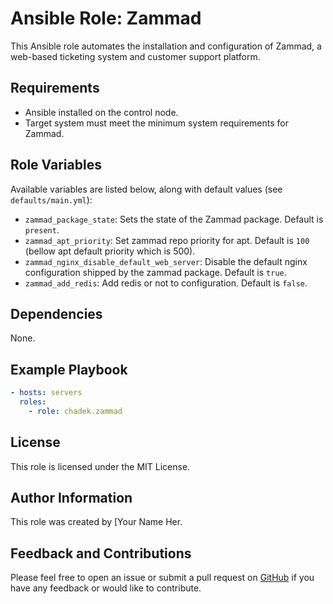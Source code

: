 # Ansible Role: Zammad

This Ansible role automates the installation and configuration of Zammad, a web-based ticketing system and customer support platform.

## Requirements

- Ansible installed on the control node.
- Target system must meet the minimum system requirements for Zammad.

## Role Variables

Available variables are listed below, along with default values (see `defaults/main.yml`):

- `zammad_package_state`: Sets the state of the Zammad package. Default is `present`.
- `zammad_apt_priority`: Set zammad repo priority for apt. Default is `100` (bellow apt default priority which is 500).
- `zammad_nginx_disable_default_web_server`: Disable the default nginx configuration shipped by the zammad package. Default is `true`.
- `zammad_add_redis`: Add redis or not to configuration. Default is `false`.

## Dependencies

None.

## Example Playbook

```yaml
- hosts: servers
  roles:
    - role: chadek.zammad
```

## License

This role is licensed under the MIT License.

## Author Information

This role was created by [Your Name Her.

## Feedback and Contributions

Please feel free to open an issue or submit a pull request on [GitHub](https://github.com/chadek/ansible-role-zammad) if you have any feedback or would like to contribute.
